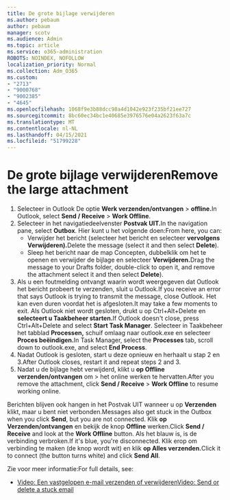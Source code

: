 ```yaml
---
title: De grote bijlage verwijderen
ms.author: pebaum
author: pebaum
manager: scotv
ms.audience: Admin
ms.topic: article
ms.service: o365-administration
ROBOTS: NOINDEX, NOFOLLOW
localization_priority: Normal
ms.collection: Adm_O365
ms.custom:
- "2713"
- "9000768"
- "9002385"
- "4645"
ms.openlocfilehash: 1068f9e3b88dcc98a4d1042e923f235bf21ee727
ms.sourcegitcommit: 8bc60ec34bc1e40685e3976576e04a2623f63a7c
ms.translationtype: MT
ms.contentlocale: nl-NL
ms.lasthandoff: 04/15/2021
ms.locfileid: "51799228"
---
```

# <a name="remove-the-large-attachment"></a><span data-ttu-id="aecca-102">De grote bijlage verwijderen</span><span class="sxs-lookup"><span data-stu-id="aecca-102">Remove the large attachment</span></span>

1. <span data-ttu-id="aecca-103">Selecteer in Outlook De optie **Werk verzenden/ontvangen**  >  **offline.**</span><span class="sxs-lookup"><span data-stu-id="aecca-103">In Outlook, select **Send / Receive** > **Work Offline**.</span></span> 
2. <span data-ttu-id="aecca-104">Selecteer in het navigatiedeelvenster **Postvak UIT.**</span><span class="sxs-lookup"><span data-stu-id="aecca-104">In the navigation pane, select **Outbox**.</span></span> <span data-ttu-id="aecca-105">Hier kunt u het volgende doen:</span><span class="sxs-lookup"><span data-stu-id="aecca-105">From here, you can:</span></span> 
    - <span data-ttu-id="aecca-106">Verwijder het bericht (selecteer het bericht en selecteer **vervolgens Verwijderen).**</span><span class="sxs-lookup"><span data-stu-id="aecca-106">Delete the message (select it and then select **Delete**).</span></span>
    - <span data-ttu-id="aecca-107">Sleep het bericht naar de map Concepten, dubbelklik om het te openen en verwijder de bijlage en selecteer **Verwijderen.**</span><span class="sxs-lookup"><span data-stu-id="aecca-107">Drag the message to your Drafts folder, double-click to open it, and remove the attachment select it and then select **Delete**).</span></span>
3. <span data-ttu-id="aecca-108">Als u een foutmelding ontvangt waarin wordt weergegeven dat Outlook het bericht probeert te verzenden, sluit u Outlook.</span><span class="sxs-lookup"><span data-stu-id="aecca-108">If you receive an error that says Outlook is trying to transmit the message, close Outlook.</span></span> <span data-ttu-id="aecca-109">Het kan even duren voordat het is afgesloten.</span><span class="sxs-lookup"><span data-stu-id="aecca-109">It may take a few moments to exit.</span></span> <span data-ttu-id="aecca-110">Als Outlook niet wordt gesloten, drukt u op Ctrl+Alt+Delete en **selecteert u Taakbeheer starten.**</span><span class="sxs-lookup"><span data-stu-id="aecca-110">If Outlook doesn't close, press Ctrl+Alt+Delete and select **Start Task Manager**.</span></span> <span data-ttu-id="aecca-111">Selecteer in Taakbeheer het tabblad **Processen,** schuif omlaag naar outlook.exe en selecteer **Proces beëindigen.**</span><span class="sxs-lookup"><span data-stu-id="aecca-111">In Task Manager, select the **Processes** tab, scroll down to outlook.exe, and select **End Process**.</span></span>
4. <span data-ttu-id="aecca-112">Nadat Outlook is gesloten, start u deze opnieuw en herhaalt u stap 2 en 3.</span><span class="sxs-lookup"><span data-stu-id="aecca-112">After Outlook closes, restart it and repeat steps 2 and 3.</span></span> 
5. <span data-ttu-id="aecca-113">Nadat u de bijlage hebt verwijderd, klikt u **op Offline verzenden/ontvangen** om  >   het online werken te hervatten.</span><span class="sxs-lookup"><span data-stu-id="aecca-113">After you remove the attachment, click **Send / Receive** > **Work Offline** to resume working online.</span></span> 

<span data-ttu-id="aecca-114">Berichten blijven ook hangen in het Postvak UIT wanneer u op **Verzenden** klikt, maar u bent niet verbonden.</span><span class="sxs-lookup"><span data-stu-id="aecca-114">Messages also get stuck in the Outbox when you click **Send**, but you are not connected.</span></span> <span data-ttu-id="aecca-115">Klik **op Verzenden/ontvangen** en bekijk de knop **Offline** werken.</span><span class="sxs-lookup"><span data-stu-id="aecca-115">Click **Send / Receive** and look at the **Work Offline** button.</span></span> <span data-ttu-id="aecca-116">Als het blauw is, is de verbinding verbroken.</span><span class="sxs-lookup"><span data-stu-id="aecca-116">If it's blue, you're disconnected.</span></span> <span data-ttu-id="aecca-117">Klik erop om verbinding te maken (de knop wordt wit) en klik **op Alles verzenden.**</span><span class="sxs-lookup"><span data-stu-id="aecca-117">Click it to connect (the button turns white) and click **Send All**.</span></span>
 
 <span data-ttu-id="aecca-118">Zie voor meer informatie:</span><span class="sxs-lookup"><span data-stu-id="aecca-118">For full details, see:</span></span>
- [<span data-ttu-id="aecca-119">Video: Een vastgelopen e-mail verzenden of verwijderen</span><span class="sxs-lookup"><span data-stu-id="aecca-119">Video: Send or delete a stuck email</span></span>](https://support.office.com/article/Video-Send-or-delete-an-email-stuck-in-your-outbox-26d5d34a-4e5f-444a-a9e8-44db04a94dec) 